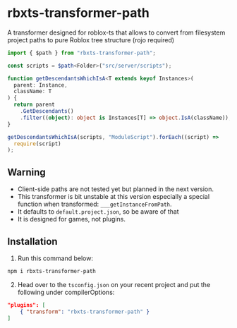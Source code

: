 # rbxts-transformer-path

A transformer designed for roblox-ts that allows to convert from filesystem project paths to pure Roblox tree structure (rojo required)

```ts
import { $path } from "rbxts-transformer-path";

const scripts = $path<Folder>("src/server/scripts");

function getDescendantsWhichIsA<T extends keyof Instances>(
  parent: Instance,
  className: T
) {
  return parent
    .GetDescendants()
    .filter((object): object is Instances[T] => object.IsA(className));
}

getDescendantsWhichIsA(scripts, "ModuleScript").forEach((script) =>
  require(script)
);
```

## Warning

- Client-side paths are not tested yet but planned in the next version.
- This transformer is bit unstable at this version especially a special function when transformed: `___getInstanceFromPath`.
- It defaults to `default.project.json`, so be aware of that
- It is designed for games, not plugins.

## Installation

1. Run this command below:

```bash
npm i rbxts-transformer-path
```

2. Head over to the `tsconfig.json` on your recent project and put the following under compilerOptions:

```json
"plugins": [
	{ "transform": "rbxts-transformer-path" }
]
```
